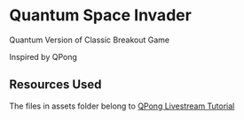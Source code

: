 # Quantum Space Invader
Quantum Version of Classic Breakout Game

Inspired by QPong

## Resources Used
The files in assets folder belong to [QPong Livestream Tutorial](https://github.com/QPong/qpong-livestream)